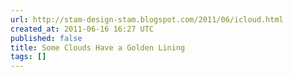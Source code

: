 ```yaml
---
url: http://stam-design-stam.blogspot.com/2011/06/icloud.html
created_at: 2011-06-16 16:27 UTC
published: false
title: Some Clouds Have a Golden Lining
tags: []
---
```



